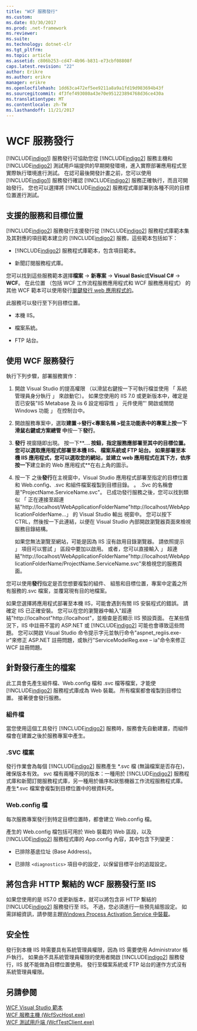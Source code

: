 ```yaml
---
title: "WCF 服務發行"
ms.custom: 
ms.date: 03/30/2017
ms.prod: .net-framework
ms.reviewer: 
ms.suite: 
ms.technology: dotnet-clr
ms.tgt_pltfrm: 
ms.topic: article
ms.assetid: c806b253-cd47-4b96-b831-e73cbf08808f
caps.latest.revision: "22"
author: Erikre
ms.author: erikre
manager: erikre
ms.openlocfilehash: 1dd63ca472ef5ee9211a8a9a1fd19d983694b43f
ms.sourcegitcommit: 4f3fef493080a43e70e951223894768d36ce430a
ms.translationtype: MT
ms.contentlocale: zh-TW
ms.lasthandoff: 11/21/2017
---
```

# <a name="wcf-service-publishing"></a>WCF 服務發行
[!INCLUDE[indigo1](../../../includes/indigo1-md.md)] 服務發行可協助您從 [!INCLUDE[indigo2](../../../includes/indigo2-md.md)] 服務主機和 [!INCLUDE[indigo2](../../../includes/indigo2-md.md)] 測試用戶端提供的早期開發環境，進入實際部署應用程式至實際執行環境進行測試。 在認可最後開發計畫之前，您可以使用 [!INCLUDE[indigo1](../../../includes/indigo1-md.md)] 服務發行確認 [!INCLUDE[indigo2](../../../includes/indigo2-md.md)] 服務正確執行，而且可開始發行。 您也可以選擇將 [!INCLUDE[indigo2](../../../includes/indigo2-md.md)] 服務程式庫部署到各種不同的目標位置進行測試。  
  
## <a name="supported-services-and-target-locations"></a>支援的服務和目標位置  
 [!INCLUDE[indigo2](../../../includes/indigo2-md.md)] 服務發行支援發行從 [!INCLUDE[indigo2](../../../includes/indigo2-md.md)] 服務程式庫範本集及其對應的項目範本建立的 [!INCLUDE[indigo2](../../../includes/indigo2-md.md)] 服務，這些範本包括如下：  
  
-   [!INCLUDE[indigo2](../../../includes/indigo2-md.md)] 服務程式庫範本，包含項目範本。  
  
-   新聞訂閱服務程式庫。  
  
 您可以找到這些服務範本選擇**檔案** -> **新專案** -> **Visual Basic**或**Visual C#**  ->  **WCF**。 在此位置 （包括 WCF 工作流程服務應用程式和 WCF 服務應用程式） 的其他 WCF 範本可以使用發行[單鍵發行 web 應用程式的](https://msdn.microsoft.com/en-us/library/dd465337\(v=vs.110\).aspx)。  
  
 此服務可以發行至下列目標位置。  
  
-   本機 IIS。  
  
-   檔案系統。  
  
-   FTP 站台。  
  
## <a name="using-wcf-service-publishing"></a>使用 WCF 服務發行  
 執行下列步驟，部署服務實作：  
  
1.  開啟 Visual Studio 的提高權限 （以滑鼠右鍵按一下可執行檔並使用 「 系統管理員身分執行 」 來啟動它）。  如果您使用的 IIS 7.0 或更新版本中，確定是否已安裝"IIS Metabase 及 iis 6 設定相容性 」 元件使用"' 開啟或關閉 Windows 功能 」 在控制台中。  
  
2.  開啟服務專案中，選取**建置**->**發行\<專案名稱 >**從主功能表中的專案上按一下滑鼠右鍵或**方案總管 中**按一下**發行**。  
  
3.  **發行** 視窗隨即出現。 按一下**...**. 按鈕，指定服務應部署至其中的目標位置。 您可以選取應用程式部署至本機 IIS、 檔案系統或 FTP 站台。 如果部署至本機 IIS 應用程式，您可以選取您的網站，並建立 web 應用程式在其下方，依序按一下**建立新的 Web 應用程式**在右上角的圖示。  
  
4.  按一下 之後**發行**在主視窗中，Visual Studio 應用程式部署至指定的目標位置和 Web.config、.svc 和組件檔案複製到目標目錄。 。 .Svc 的名稱會是"ProjectName.ServiceName.svc"。 已成功發行服務之後，您可以找到類似 「 正在連接至超連結"http://localhost/WebApplicationFolderName"http://localhost/WebApplicationFolderName...」 的 Visual Studio 輸出 視窗中。 您可以按下 CTRL，然後按一下此連結，以便在 Visual Studio 內部開啟瀏覽器頁面來檢視服務目錄結構。  
  
     如果您無法瀏覽至網站，可能是因為 IIS 沒有啟用目錄瀏覽器。 請依照提示 」 項目可以嘗試 」 區段中要加以啟用。 或者，您可以直接輸入 」 超連結"http://localhost/WebApplicationFolderName"http://localhost/WebApplicationFolderName/ProjectName.ServiceName.svc"來檢視您的服務頁面。  
  
 您可以使用**發行**指定是否您想要複製的組件、 組態和目標位置，專案中定義之所有服務的.svc 檔案，並覆寫現有目的地檔案。  
  
 如果您選擇將應用程式部署至本機 IIS，可能會遇到有關 IIS 安裝程式的錯誤。 請確定 IIS 已正確安裝。 您可以在您的瀏覽器中輸入"超連結"http://localhost"http://localhost"，並檢查是否顯示 IIS 預設頁面。  在某些情況下，IIS 中註冊不當的 ASP.NET 或 [!INCLUDE[indigo2](../../../includes/indigo2-md.md)] 可能也會導致這些問題。 您可以開啟 Visual Studio 命令提示字元並執行命令"aspnet_regiis.exe-ir"來修正 ASP.NET 註冊問題，或執行"ServiceModelReg.exe – ia"命令來修正 WCF 註冊問題。  
  
## <a name="files-generated-for-publishing"></a>針對發行產生的檔案  
 此工具會先產生組件檔、Web.config 檔和 .svc 檔等檔案，才能使 [!INCLUDE[indigo2](../../../includes/indigo2-md.md)] 服務程式庫成為 Web 裝載。 所有檔案都會複製到目標位置。 接著便會發行服務。  
  
### <a name="assembly-files"></a>組件檔  
 當您使用這個工具發行 [!INCLUDE[indigo2](../../../includes/indigo2-md.md)] 服務時，服務會先自動建置，而組件檔會在建置之後於服務專案中產生。  
  
### <a name="svc-file"></a>.SVC 檔案  
 發行作業會為每個 [!INCLUDE[indigo2](../../../includes/indigo2-md.md)] 服務產生 *.svc 檔 (無論檔案是否存在)，確保版本有效。 svc 檔有兩種不同的版本：一種用於 [!INCLUDE[indigo2](../../../includes/indigo2-md.md)] 服務程式庫和新聞訂閱服務程式庫，另一種用於循序和狀態機器工作流程服務程式庫。 產生\*.svc 檔案會複製到目標位置中的根資料夾。  
  
### <a name="webconfig-file"></a>Web.config 檔  
 每次服務專案發行到特定目標位置時，都會建立 Web.config 檔。  
  
 產生的 Web.config 檔包括可用於 Web 裝載的 Web 區段，以及 [!INCLUDE[indigo2](../../../includes/indigo2-md.md)] 服務程式庫的 App.config 內容，其中包含下列變更：  
  
-   已排除基底位址 (Base Address)。  
  
-   已排除 `<diagnostics>` 項目中的設定，以保留目標平台的追蹤設定。  
  
## <a name="publishing-wcf-services-with-non-http-bindings-to-iis"></a>將包含非 HTTP 繫結的 WCF 服務發行至 IIS  
 如果您使用的是 IIS7.0 或更新版本，就可以將包含非 HTTP 繫結的 [!INCLUDE[indigo2](../../../includes/indigo2-md.md)] 服務發行至 IIS。 不過，您必須進行一些預先組態設定。 如需詳細資訊，請參閱主題[Windows Process Activation Service 中裝載](../../../docs/framework/wcf/feature-details/hosting-in-windows-process-activation-service.md)。  
  
## <a name="security"></a>安全性  
 發行到本機 IIS 時需要具有系統管理員權限，因為 IIS 需要使用 Administrator 帳戶執行。 如果由不具系統管理員權限的使用者開啟 [!INCLUDE[indigo2](../../../includes/indigo2-md.md)] 服務發行，IIS 就不能做為目標位置使用。 發行至檔案系統或 FTP 站台的運作方式沒有系統管理員權限。  
  
## <a name="see-also"></a>另請參閱  
 [WCF Visual Studio 範本](../../../docs/framework/wcf/wcf-vs-templates.md)  
 [WCF 服務主機 (WcfSvcHost.exe)](../../../docs/framework/wcf/wcf-service-host-wcfsvchost-exe.md)  
 [WCF 測試用戶端 (WcfTestClient.exe)](../../../docs/framework/wcf/wcf-test-client-wcftestclient-exe.md)
